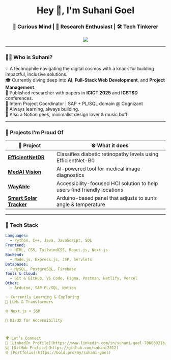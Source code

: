 <h1 align="center">Hey 👋, I'm Suhani Goel</h1>
<h3 align="center">🚀 Curious Mind | 🔬 Research Enthusiast | 🛠️ Tech Tinkerer</h3>

<p align="center">
  <img src="https://readme-typing-svg.demolab.com?font=Fira+Code&weight=500&pause=1000&color=FF61C7&center=true&vCenter=true&width=435&lines=Building+meaningful+projects.;Passionate+about+AI+%26+innovation.;Thriving+at+the+intersection+of+code+%26+creativity." />
</p>

---

### 👩‍💻 Who is Suhani?

💡 A technophile navigating the digital cosmos with a knack for building impactful, inclusive solutions.  
🎓 Currently diving deep into **AI**, **Full-Stack Web Development**, and **Project Management**.  
📝 Published researcher with papers in **ICICT 2025** and **ICSTSD** conferences.  
💼 Intern Project Coordinator | SAP + PL/SQL domain @ Cognizant  
🌱 Always learning, always building.  
🎨 Also a Notion geek, minimalist design lover & music buff!

---

### 🧠 Projects I’m Proud Of

| 🧪 Project | ⚙️ What it does |
|-----------|----------------|
| [**EfficientNetDR**](https://github.com/suhani2812/EfficientNetDR) | Classifies diabetic retinopathy levels using EfficientNet-B0 |
| [**MedAI Vision**](https://github.com/suhani2812/medai-vision) | AI-powered tool for medical image diagnostics |
| [**WayAble**](https://github.com/suhani2812/wayable) | Accessibility-focused HCI solution to help users find friendly locations |
| [**Smart Solar Tracker**](https://github.com/suhani2812) | Arduino-based panel that adjusts to sun’s angle & temperature |

---

### 🔧 Tech Stack

```yaml
Languages:
  - Python, C++, Java, JavaScript, SQL
Frontend:
  - HTML, CSS, TailwindCSS, React.js, Next.js
Backend:
  - Node.js, Express.js, JSP, Servlets
Databases:
  - MySQL, PostgreSQL, Firebase
Tools & Cloud:
  - Git & GitHub, VS Code, Figma, Postman, Netlify, Vercel
Other:
  - Arduino, SAP PL/SQL, Notion

✨ Currently Learning & Exploring
🧠 LLMs & Transformers

🌐 Next.js + SSR

📱 UI/UX for Accessibility



🌍 Let’s Connect
🔗 [LinkedIn Profile](https://www.linkedin.com/in/suhani-goel-70683021b/)  
💻 [GitHub Profile](https://github.com/suhani2812)  
🌐 [Portfolio](https://bold.pro/my/suhani-goel)



